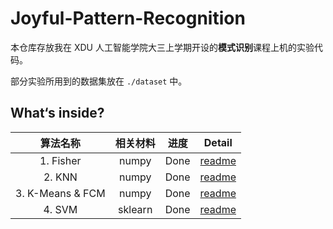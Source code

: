 # Joyful-Pattern-Recognition

本仓库存放我在 XDU 人工智能学院大三上学期开设的**模式识别**课程上机的实验代码。

部分实验所用到的数据集放在 `./dataset` 中。

##  What‘s inside?

|       算法名称       |  相关材料   |  进度  |             Detail              |
|:----------------:|:-------:|:----:|:-------------------------------:|
|    1. Fisher     |  numpy  | Done |  [readme](./fisher/README.md)   |
|      2. KNN      |  numpy  | Done |    [readme](./knn/README.md)    |
| 3. K-Means & FCM |  numpy  | Done | [readme](./kmeas&fcm/README.md) |
|      4. SVM      | sklearn | Done |    [readme](./svm/README.md)    |